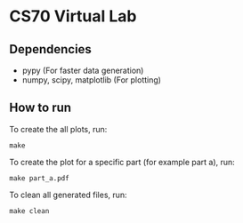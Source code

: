 CS70 Virtual Lab
================

Dependencies
-------------
 - pypy (For faster data generation)
 - numpy, scipy, matplotlib (For plotting)

How to run
-------------
To create the all plots, run:
```
make
```

To create the plot for a specific part (for example part a), run:
```
make part_a.pdf
```

To clean all generated files, run:
```
make clean
```
